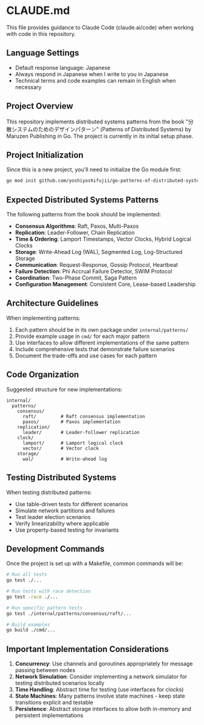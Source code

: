 # CLAUDE.md

This file provides guidance to Claude Code (claude.ai/code) when working with code in this repository.

## Language Settings
- Default response language: Japanese
- Always respond in Japanese when I write to you in Japanese
- Technical terms and code examples can remain in English when necessary

## Project Overview

This repository implements distributed systems patterns from the book "分散システムのためのデザインパターン" (Patterns of Distributed Systems) by Maruzen Publishing in Go. The project is currently in its initial setup phase.

## Project Initialization

Since this is a new project, you'll need to initialize the Go module first:

```bash
go mod init github.com/yoshiyoshifujii/go-patterns-of-distributed-systems
```

## Expected Distributed Systems Patterns

The following patterns from the book should be implemented:

- **Consensus Algorithms**: Raft, Paxos, Multi-Paxos
- **Replication**: Leader-Follower, Chain Replication
- **Time & Ordering**: Lamport Timestamps, Vector Clocks, Hybrid Logical Clocks
- **Storage**: Write-Ahead Log (WAL), Segmented Log, Log-Structured Storage
- **Communication**: Request-Response, Gossip Protocol, Heartbeat
- **Failure Detection**: Phi Accrual Failure Detector, SWIM Protocol
- **Coordination**: Two-Phase Commit, Saga Pattern
- **Configuration Management**: Consistent Core, Lease-based Leadership

## Architecture Guidelines

When implementing patterns:

1. Each pattern should be in its own package under `internal/patterns/`
2. Provide example usage in `cmd/` for each major pattern
3. Use interfaces to allow different implementations of the same pattern
4. Include comprehensive tests that demonstrate failure scenarios
5. Document the trade-offs and use cases for each pattern

## Code Organization

Suggested structure for new implementations:

```
internal/
  patterns/
    consensus/
      raft/         # Raft consensus implementation
      paxos/        # Paxos implementation
    replication/
      leader/       # Leader-follower replication
    clock/
      lamport/      # Lamport logical clock
      vector/       # Vector clock
    storage/
      wal/          # Write-ahead log
```

## Testing Distributed Systems

When testing distributed patterns:
- Use table-driven tests for different scenarios
- Simulate network partitions and failures
- Test leader election scenarios
- Verify linearizability where applicable
- Use property-based testing for invariants

## Development Commands

Once the project is set up with a Makefile, common commands will be:

```bash
# Run all tests
go test ./...

# Run tests with race detection
go test -race ./...

# Run specific pattern tests
go test ./internal/patterns/consensus/raft/...

# Build examples
go build ./cmd/...
```

## Important Implementation Considerations

1. **Concurrency**: Use channels and goroutines appropriately for message passing between nodes
2. **Network Simulation**: Consider implementing a network simulator for testing distributed scenarios locally
3. **Time Handling**: Abstract time for testing (use interfaces for clocks)
4. **State Machines**: Many patterns involve state machines - keep state transitions explicit and testable
5. **Persistence**: Abstract storage interfaces to allow both in-memory and persistent implementations
